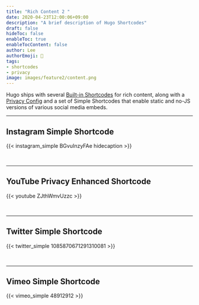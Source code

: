 ```yaml
---
title: "Rich Content 2 "
date: 2020-04-23T12:00:06+09:00
description: "A brief description of Hugo Shortcodes"
draft: false
hideToc: false
enableToc: true
enableTocContent: false
author: Lee
authorEmoji: 👺
tags: 
- shortcodes
- privacy
image: images/feature2/content.png
---
```


Hugo ships with several [Built-in Shortcodes](https://gohugo.io/content-management/shortcodes/#use-hugo-s-built-in-shortcodes) for rich content, along with a [Privacy Config](https://gohugo.io/about/hugo-and-gdpr/) and a set of Simple Shortcodes that enable static and no-JS versions of various social media embeds.
<!--more-->
---

## Instagram Simple Shortcode

{{< instagram_simple BGvuInzyFAe hidecaption >}}

<br>

---

## YouTube Privacy Enhanced Shortcode

{{< youtube ZJthWmvUzzc >}}

<br>

---

## Twitter Simple Shortcode

{{< twitter_simple 1085870671291310081 >}}

<br>

---

## Vimeo Simple Shortcode

{{< vimeo_simple 48912912 >}}
